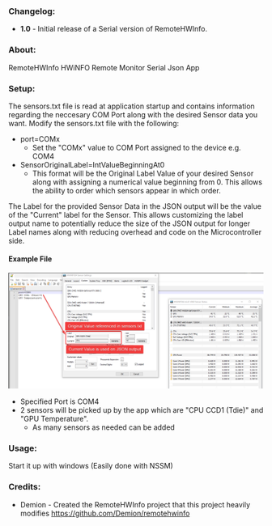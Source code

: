 ### Changelog:

- **1.0** - Initial release of a Serial version of RemoteHWInfo.

### About:
RemoteHWInfo HWiNFO Remote Monitor Serial Json App

### Setup:
The sensors.txt file is read at application startup and contains information regarding the neccesary COM Port along with the desired Sensor data you want. Modify the sensors.txt file with the following:
 * port=COMx
   *  Set the "COMx" value to COM Port assigned to the device e.g. COM4
 * SensorOriginalLabel=IntValueBeginningAt0
   *  This format will be the Original Label Value of your desired Sensor along with assigning a numerical value beginning from 0. This allows the ability to order which sensors appear in which order. 

The Label for the provided Sensor Data in the JSON output will be the value of the "Current" label for the Sensor.  This allows customizing the label output name to potentially reduce the size of the JSON output for longer Label names along with reducing overhead and code on the Microcontroller side.

#### Example File
![Example](ReadmeImages/CustomLabelsExample.png "Example")
* Specified Port is COM4
* 2 sensors will be picked up by the app which are "CPU CCD1 (Tdie)" and "GPU Temperature".
  * As many sensors as needed can be added 

### Usage:
Start it up with windows (Easily done with NSSM)

### Credits:

- Demion - Created the RemoteHWInfo project that this project heavily modifies https://github.com/Demion/remotehwinfo
